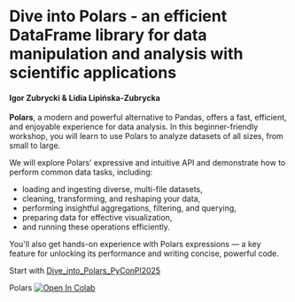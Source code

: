 # Dive into Polars - an efficient DataFrame library for data manipulation and analysis with scientific applications

#### Igor Zubrycki & Lidia Lipińska-Zubrycka 
**Polars**, a modern and powerful alternative to Pandas, offers a fast, efficient, and enjoyable experience for data analysis. In this beginner-friendly workshop, you will learn to use Polars to analyze datasets of all sizes, from small to large. 

We will explore Polars’ expressive and intuitive API and demonstrate how to perform common data tasks, including: 
* loading and ingesting diverse, multi-file datasets,
* cleaning, transforming, and reshaping your data,
* performing insightful aggregations, filtering, and querying,
* preparing data for effective visualization,
* and running these operations efficiently.

You'll also get hands-on experience with Polars expressions — a key feature for unlocking its performance and writing concise, powerful code.


Start with [Dive_into_Polars_PyConPl2025](Dive_into_Polars_PyConPl2025.ipynb)


Polars <a target="_blank" href="https://colab.research.google.com/drive/1CHmubG8oIta1vWP-iwCUuWvur3dLQ3AR?usp=sharing">
  <img src="https://colab.research.google.com/assets/colab-badge.svg" alt="Open In Colab"/>
</a>
